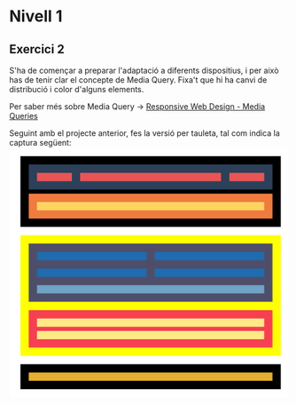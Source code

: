 # Nivell 1

## Exercici 2

S'ha de començar a preparar l'adaptació a diferents dispositius, i per això has de tenir clar el concepte de Media Query. Fixa't que hi ha canvi de distribució i color d'alguns elements.

Per saber més sobre Media Query -> [Responsive Web Design - Media Queries](https://www.w3schools.com/css/css_rwd_mediaqueries.asp)


Seguint amb el projecte anterior, fes la versió per tauleta, tal com indica la captura següent:
![Captura de pantalla Excercici 2](https://github.com/Edvenan/Fullstack-PHP/blob/master/Sprint-1/Level-1/Exercise-02/Maquetacion_2.png)
